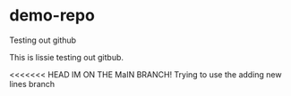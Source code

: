 # demo-repo
 Testing out github


 This is lissie testing out gitbub. 


<<<<<<< HEAD
IM ON THE MaIN BRANCH!
 Trying to use the adding new lines branch
